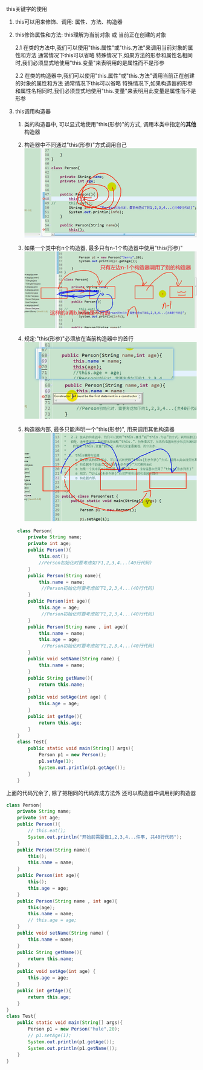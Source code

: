 this关键字的使用
1. this可以用来修饰、调用: 属性、方法、构造器
2. this修饰属性和方法:
    this理解为当前对象 或 当前正在创建的对象

    2.1 在类的方法中,我们可以使用"this.属性"或"this.方法"来调用当前对象的属性和方法
    通常情况下this可以省略
    特殊情况下,如果方法的形参和属性名相同时,我们必须显式地使用"this.变量"来表明用的是属性而不是形参

    2.2 在类的构造器中,我们可以使用"this.属性"或"this.方法"调用当前正在创建的对象的属性和方法
    通常情况下this可以省略
    特殊情况下,如果构造器的形参和属性名相同时,我们必须显式地使用"this.变量"来表明用此变量是属性而不是形参
3. this调用构造器
    1. 类的构造器中, 可以显式地使用"this(形参)"的方式, 调用本类中指定的**其他**构造器
    2. 构造器中不同通过"this(形参)"方式调用自己
        ![picture 1](iamges/20221004124516.png)  

    3. 如果一个类中有n个构造器, 最多只有n-1个构造器中使用"this(形参)"
        ![picture 2](iamges/20221004124639.png)  

    4. 规定:"this(形参)"必须放在当前构造器中的首行
        ![picture 3](iamges/20221004124713.png)  

    5. 构造器内部, 最多只能声明一个"this(形参)", 用来调用其他构造器
        ![picture 4](iamges/20221004124430.png)  



```java
    class Person{
        private String name;
        private int age;
        public Person(){
            this.eat();
            //Person初始化时要考虑如下1,2,3,4...(40行代码)
        }
        public Person(String name){
            this.name = name;
             //Person初始化时要考虑如下1,2,3,4...(40行代码)
        }
        public Person(int age){
            this.age = age;
             //Person初始化时要考虑如下1,2,3,4...(40行代码)
        }
        public Person(String name , int age){
            this.name = name;
            this.age = age;
             //Person初始化时要考虑如下1,2,3,4...(40行代码)
        }
        public void setName(String name) {
            this.name = name;
        }
        public String getName(){
            return this.name;
        }
        public void setAge(int age) {
            this.age = age;
        }
        public int getAge(){
            return this.age;
        }
    }
    class Test{
        public static void main(String[] args){
            Person p1 = new Person();
            p1.setAge(1);
            System.out.println(p1.getAge());
        }
    }
```

上面的代码冗余了, 除了把相同的代码弄成方法外
还可以构造器中调用别的构造器
```java
class Person{
    private String name;
    private int age;
    public Person(){
        // this.eat();
        System.out.println("开始前需要做1,2,3,4...件事, 共40行代码");
    }
    public Person(String name){
        this();
        this.name = name;
    }
    public Person(int age){
        this();
        this.age = age;
    }
    public Person(String name , int age){
        this(age);
        this.name = name;
        // this.age = age;
    }
    public void setName(String name) {
        this.name = name;
    }
    public String getName(){
        return this.name;
    }
    public void setAge(int age) {
        this.age = age;
    }
    public int getAge(){
        return this.age;
    }
}
class Test{
    public static void main(String[] args){
        Person p1 = new Person("hule",20);
        // p1.setAge(1);
        System.out.println(p1.getAge());
        System.out.println(p1.getName());
    }
}
```
